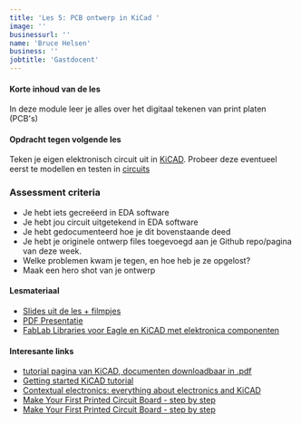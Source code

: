 ```yaml
---
title: 'Les 5: PCB ontwerp in KiCad '
image: ''
businessurl: ''
name: 'Bruce Helsen'
business: ''
jobtitle: 'Gastdocent'
---
```

> 
#### Korte inhoud van de les
In deze module leer je alles over het digitaal tekenen van print platen (PCB's)

#### Opdracht tegen volgende les
Teken je eigen elektronisch circuit uit in  [KiCAD](https://www.kicad-pcb.org/). Probeer deze eventueel eerst te modellen en testen in [circuits](https://www.tinkercad.com/circuits)

### Assessment criteria

- Je hebt iets gecreëerd in EDA software
- Je hebt jou circuit uitgetekend in EDA software
- Je hebt gedocumenteerd hoe je dit bovenstaande deed
- Je hebt je originele ontwerp files toegevoegd aan je Github repo/pagina van deze week. 
- Welke problemen kwam je tegen, en hoe heb je ze opgelost?
- Maak een hero shot van je ontwerp


#### Lesmateriaal
- [Slides uit de les + filmpjes](https://hackmd.io/@bruuce/kets-PCB)
- [PDF Presentatie](../assets/images/Lesson5/presentation_KiCad.pdf)
- [FabLab Libraries voor Eagle en KiCAD met elektronica componenten](https://gitlab.fabcloud.org/pub/libraries/electronics)



#### Interesante links 
- [tutorial pagina van KiCAD, documenten downloadbaar in .pdf](https://kicad-pcb.org/help/tutorials/)
- [Getting started KiCAD tutorial](https://docs.kicad-pcb.org/#_getting_started)
- [Contextual electronics: everything about electronics and KiCAD](https://www.youtube.com/channel/UCkJRycUz2CylxpiP-zMePow)
- [Make Your First Printed Circuit Board - step by step](https://www.build-electronic-circuits.com/kicad-tutorial/)
- [Make Your First Printed Circuit Board - step by step](https://www.build-electronic-circuits.com/kicad-tutorial/)
